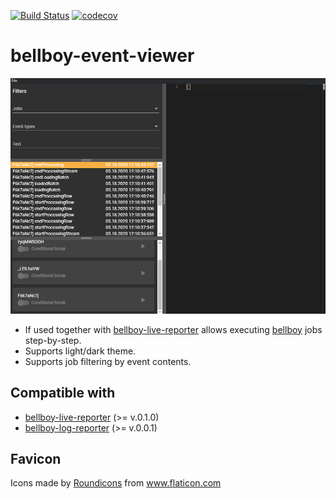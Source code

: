 [![Build Status](https://travis-ci.org/Claviz/bellboy-event-viewer.svg?branch=master)](https://travis-ci.org/Claviz/bellboy-event-viewer)
[![codecov](https://codecov.io/gh/Claviz/bellboy-event-viewer/branch/master/graph/badge.svg)](https://codecov.io/gh/Claviz/bellboy-event-viewer)

# bellboy-event-viewer

<div align="center"><img src="banner.gif"></div>

* If used together with [bellboy-live-reporter](https://github.com/Claviz/bellboy-live-reporter) allows executing [bellboy](https://github.com/Claviz/bellboy) jobs step-by-step.
* Supports light/dark theme.
* Supports job filtering by event contents.

## Compatible with
* [bellboy-live-reporter](https://github.com/Claviz/bellboy-live-reporter) (>= v.0.1.0)
* [bellboy-log-reporter](https://github.com/Claviz/bellboy-log-reporter) (>= v.0.0.1)

## Favicon
<div>Icons made by <a href="https://roundicons.com/" title="Roundicons">Roundicons</a> from <a href="https://www.flaticon.com/" title="Flaticon">www.flaticon.com</a></div>